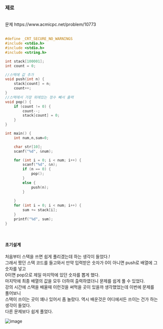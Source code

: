 ### 제로

<br>
문제 https://www.acmicpc.net/problem/10773
<br>
<br>

```C
#define _CRT_SECURE_NO_WARNINGS
#include <stdio.h>
#include <stdio.h>
#include <string.h> 

int stack[100001];
int count = 0;

//스택에 값 추가
void push(int n) {
	stack[count] = n;
	count++;
}
//스택에서 가장 위에있는 정수 빼서 출력
void pop() {
	if (count != 0) {
		count--;
		stack[count] = 0;
	}
}

int main() {
	int num,n,sum=0;

	char str[10];
	scanf("%d", &num);

	for (int i = 0; i < num; i++) {
		scanf("%d", &n);
		if (n == 0) {
			pop();
		}
		else {
			push(n);
		}
		
	}
	for (int i = 0; i < num; i++) {
		sum += stack[i];
	}
	printf("%d", sum);
}
```

<br>

#### 초기설계<br>
처음부터 스택을 쓰면 쉽게 풀리겠는데 하는 생각이 들었다.!<br>
그래서 짰던 스택 코드를 들고와서 만약 입력받은 숫자가 0이 아니면 push로 배열에 그 숫자를 넣고 <br>
0이면 pop으로 제일 마지막에 있던 숫자를 뽑게 했다.<br>
마지막에 최종 배열의 값을 모두 더하여 출력하였더니 문제를 쉽게 풀 수 있었다.<br>
강의 시간에 스택을 배울때 이런것을 써먹을 곳이 있을까 생각했었는데 이번에 문제를 풀어보니<br>
스택이 쓰이는 곳이 꽤나 있어서 좀 놀랐다. 역시 배운것은 어디에서든 쓰이는 건가 하는 생각이 들었다.<br>
다른 문제보다 쉽게 풀었다.<br>

![image](https://user-images.githubusercontent.com/84511374/139914626-812180f1-e4cb-4096-8042-97f26c1e2ad7.png)


